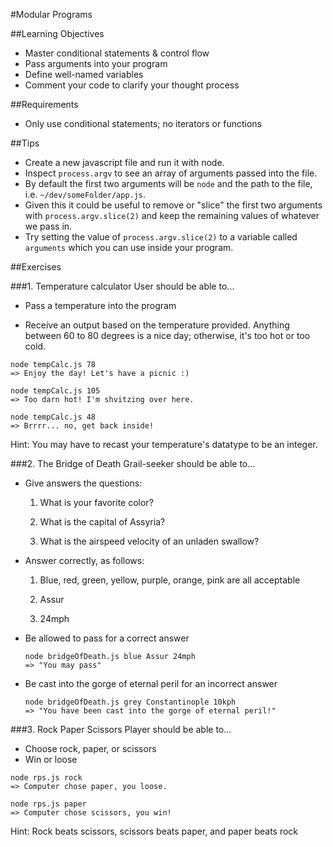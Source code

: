 #Modular Programs

##Learning Objectives

* Master conditional statements & control flow
* Pass arguments into your program
* Define well-named variables
* Comment your code to clarify your thought process

##Requirements

* Only use conditional statements; no iterators or functions

##Tips

* Create a new javascript file and run it with node.
* Inspect `process.argv` to see an array of arguments passed into the file.
* By default the first two arguments will be `node` and the path to the file, i.e. `~/dev/someFolder/app.js`.
* Given this it could be useful to remove or "slice" the first two arguments with `process.argv.slice(2)` and keep the remaining values of whatever we pass in.
* Try setting the value of `process.argv.slice(2)` to a variable called `arguments` which you can use inside your program.

##Exercises

###1. Temperature calculator
User should be able to...

* Pass a temperature into the program

* Receive an output based on the temperature provided. Anything between 60 to 80 degrees is a nice day; otherwise, it's too hot or too cold. 

```
node tempCalc.js 78
=> Enjoy the day! Let's have a picnic :)
```

```
node tempCalc.js 105
=> Too darn hot! I'm shvitzing over here.
```

```
node tempCalc.js 48
=> Brrrr... no, get back inside!
```

Hint: You may have to recast your temperature's datatype to be an integer.


###2. The Bridge of Death
Grail-seeker should be able to...

* Give answers the questions:

	1) What is your favorite color?
	
	2) What is the capital of Assyria?
	
	3) What is the airspeed velocity of an unladen swallow?
	
* Answer correctly, as follows:

	1) Blue, red, green, yellow, purple, orange, pink are all acceptable
	
	2) Assur
	
	3) 24mph
	
* Be allowed to pass for a correct answer

	```
	node bridgeOfDeath.js blue Assur 24mph
	=> "You may pass"
	```
* Be cast into the gorge of eternal peril for an incorrect answer
	
	```
	node bridgeOfDeath.js grey Constantinople 10kph
	=> "You have been cast into the gorge of eternal peril!"
	```


###3. Rock Paper Scissors
Player should be able to...

* Choose rock, paper, or scissors
* Win or loose

```
node rps.js rock
=> Computer chose paper, you loose.
```

```
node rps.js paper
=> Computer chose scissors, you win!
```

Hint: Rock beats scissors, scissors beats paper, and paper beats rock
